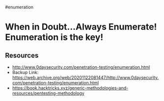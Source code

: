 #enumeration
# When in Doubt...Always Enumerate! Enumeration is the key!

## Resources
- http://www.0daysecurity.com/penetration-testing/enumeration.html
- Backup Link: https://web.archive.org/web/20201122081447/http://www.0daysecurity.com/penetration-testing/enumeration.html
-  https://book.hacktricks.xyz/generic-methodologies-and-resources/pentesting-methodology
